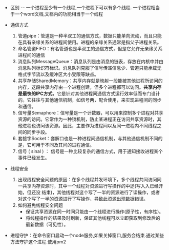 - 区别 -- 一个进程至少有一个线程,一个进程下可以有多个线程. 一个进程相当于一个word文档,文档内的功能相当于一个线程

- 通信方式
    1. 管道pipe：管道是一种半双工的通信方式，数据只能单向流动，而且只能在具有亲缘关系的进程间使用。进程的亲缘关系通常是指父子进程关系。
    2. 命名管道FIFO：有名管道也是半双工的通信方式，但是它允许无亲缘关系进程间的通信
    3. 消息队列MessageQueue：消息队列是由消息的链表，存放在内核中并由消息队列标识符标识。消息队列克服了信号传递信息少、管道只能承载无格式字节流以及缓冲区大小受限等缺点。
    4. 共享存储SharedMemory：共享内存就是映射一段能被其他进程所访问的内存，这段共享内存由一个进程创建，但多个进程都可以访问。**共享内存是最快的IPC方式**，它是针对其他进程间通信方式运行效率低而专门设计的。它往往与其他通信机制，如信号两，配合使用，来实现进程间的同步和通信。
    5. 信号量Semaphore：信号量是一个计数器，可以用来控制多个进程对共享资源的访问。它常作为一种锁机制，防止某进程正在访问共享资源时，其他进程也访问该资源。因此，主要作为进程间以及同一进程内不同线程之间的同步手段。
    6. 套接字Socket：套解口也是一种进程间通信机制，与其他通信机制不同的是，它可用于不同及其间的进程通信。
    7. 信号 ( sinal ) ： 信号是一种比较复杂的通信方式，用于通知接收进程某个事件已经发生。
- 线程安全
    1. 出现线程安全问题的原因：在多个线程并发环境下，多个线程共同访问同一共享内存资源时，其中一个线程对资源进行写操作的中途(写⼊入已经开始，但还没 结束)，其他线程对这个写了一半的资源进⾏了读操作，或者对这个写了一半的资源进⾏了写操作，导致此资源出现数据错误。
    2. 如何避免线程安全问题
        - 保证共享资源在同一时间只能由一个线程进行操作(原子性，有序性)。
        - 将线程操作的结果及时刷新，保证其他线程可以立即获取到修改后的最新数据（可见性）。

- 进程守护：在命令窗口启动一个node服务,如果关掉窗口,服务会结束.通过某些方法守护这个进程.使用pm2